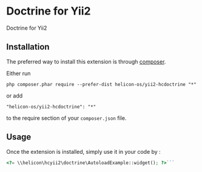 Doctrine for Yii2
=================
Doctrine for Yii2

Installation
------------

The preferred way to install this extension is through [composer](http://getcomposer.org/download/).

Either run

```
php composer.phar require --prefer-dist helicon-os/yii2-hcdoctrine "*"
```

or add

```
"helicon-os/yii2-hcdoctrine": "*"
```

to the require section of your `composer.json` file.


Usage
-----

Once the extension is installed, simply use it in your code by  :

```php
<?= \\helicon\hcyii2\doctrine\AutoloadExample::widget(); ?>```